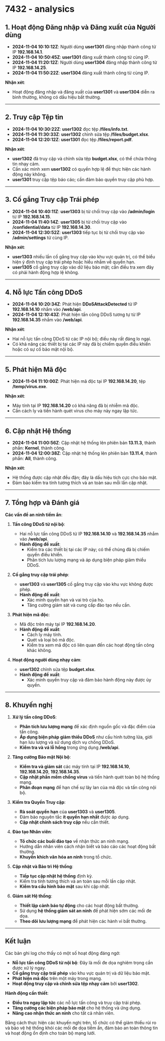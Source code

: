 # 7432 - analysics

## **1. Hoạt động Đăng nhập và Đăng xuất của Người dùng**

- **2024-11-04 10:10:12Z**: Người dùng **user1301** đăng nhập thành công từ IP **192.168.14.1**.
- **2024-11-04 10:50:45Z**: **user1301** đăng xuất thành công từ cùng IP.
- **2024-11-04 11:20:12Z**: Người dùng **user1304** đăng nhập thành công từ IP **192.168.14.25**.
- **2024-11-04 11:50:22Z**: **user1304** đăng xuất thành công từ cùng IP.

**Nhận xét**:

- Hoạt động đăng nhập và đăng xuất của **user1301** và **user1304** diễn ra bình thường, không có dấu hiệu bất thường.

---

## **2. Truy cập Tệp tin**

- **2024-11-04 10:30:22Z**: **user1302** đọc tệp **/files/info.txt**.
- **2024-11-04 11:30:33Z**: **user1302** chỉnh sửa tệp **/files/budget.xlsx**.
- **2024-11-04 12:20:12Z**: **user1301** đọc tệp **/files/report.pdf**.

**Nhận xét**:

- **user1302** đã truy cập và chỉnh sửa tệp **budget.xlsx**, có thể chứa thông tin nhạy cảm.
- Cần xác minh xem **user1302** có quyền hợp lệ để thực hiện các hành động này không.
- **user1301** truy cập tệp báo cáo; cần đảm bảo quyền truy cập phù hợp.

---

## **3. Cố gắng Truy cập Trái phép**

- **2024-11-04 10:40:11Z**: **user1303** bị từ chối truy cập vào **/admin/login** từ IP **192.168.14.15**.
- **2024-11-04 11:40:14Z**: **user1305** bị từ chối truy cập vào **/confidential/data** từ IP **192.168.14.30**.
- **2024-11-04 12:30:52Z**: **user1303** tiếp tục bị từ chối truy cập vào **/admin/settings** từ cùng IP.

**Nhận xét**:

- **user1303** nhiều lần cố gắng truy cập vào khu vực quản trị, có thể biểu hiện ý định truy cập trái phép hoặc hiểu nhầm về quyền hạn.
- **user1305** cố gắng truy cập vào dữ liệu bảo mật; cần điều tra xem đây có phải hành động hợp lệ không.

---

## **4. Nỗ lực Tấn công DDoS**

- **2024-11-04 10:20:34Z**: Phát hiện **DDoSAttackDetected** từ IP **192.168.14.10** nhắm vào **/web/api**.
- **2024-11-04 12:10:43Z**: Phát hiện tấn công DDoS tương tự từ IP **192.168.14.35** nhắm vào **/web/api**.

**Nhận xét**:

- Hai nỗ lực tấn công DDoS từ các IP nội bộ; điều này rất đáng lo ngại.
- Có khả năng các thiết bị tại các IP này đã bị chiếm quyền điều khiển hoặc có sự cố bảo mật nội bộ.

---

## **5. Phát hiện Mã độc**

- **2024-11-04 11:10:00Z**: Phát hiện mã độc tại IP **192.168.14.20**, tệp **/temp/virus.exe**.

**Nhận xét**:

- Máy tính tại IP **192.168.14.20** có khả năng đã bị nhiễm mã độc.
- Cần cách ly và tiến hành quét virus cho máy này ngay lập tức.

---

## **6. Cập nhật Hệ thống**

- **2024-11-04 11:00:56Z**: Cập nhật hệ thống lên phiên bản **13.11.3**, thành phần: **Kernel**, thành công.
- **2024-11-04 12:00:38Z**: Cập nhật hệ thống lên phiên bản **13.11.4**, thành phần: **All**, thành công.

**Nhận xét**:

- Hệ thống được cập nhật đều đặn; đây là dấu hiệu tích cực cho bảo mật.
- Đảm bảo kiểm tra tính tương thích và an toàn sau mỗi lần cập nhật.

---

## **7. Tổng hợp và Đánh giá**

**Các vấn đề an ninh tiềm ẩn**:

1. **Tấn công DDoS từ nội bộ**:

   - Hai nỗ lực tấn công DDoS từ IP **192.168.14.10** và **192.168.14.35** nhắm vào **/web/api**.
   - **Hành động đề xuất**:
     - Kiểm tra các thiết bị tại các IP này; có thể chúng đã bị chiếm quyền điều khiển.
     - Phân tích lưu lượng mạng và áp dụng biện pháp giảm thiểu DDoS.

2. **Cố gắng truy cập trái phép**:

   - **user1303** và **user1305** cố gắng truy cập vào khu vực không được phép.
   - **Hành động đề xuất**:
     - Xác minh quyền hạn và vai trò của họ.
     - Tăng cường giám sát và cung cấp đào tạo nếu cần.

3. **Phát hiện mã độc**:

   - Mã độc trên máy tại IP **192.168.14.20**.
   - **Hành động đề xuất**:
     - Cách ly máy tính.
     - Quét và loại bỏ mã độc.
     - Kiểm tra xem mã độc có liên quan đến các hoạt động tấn công khác không.

4. **Hoạt động người dùng nhạy cảm**:

   - **user1302** chỉnh sửa tệp **budget.xlsx**.
   - **Hành động đề xuất**:
     - Xác minh quyền truy cập và đảm bảo hành động này được ủy quyền.

---

## **8. Khuyến nghị**

1. **Xử lý tấn công DDoS**:

   - **Phân tích lưu lượng mạng** để xác định nguồn gốc và đặc điểm của tấn công.
   - **Áp dụng biện pháp giảm thiểu DDoS** như cấu hình tường lửa, giới hạn lưu lượng và sử dụng dịch vụ chống DDoS.
   - **Kiểm tra và vá lỗ hổng** trong ứng dụng **/web/api**.

2. **Tăng cường Bảo mật Nội bộ**:

   - **Kiểm tra và giám sát** các máy tính tại IP **192.168.14.10**, **192.168.14.20**, **192.168.14.35**.
   - **Cập nhật phần mềm chống virus** và tiến hành quét toàn bộ hệ thống mạng.
   - **Phân đoạn mạng** để hạn chế sự lây lan của mã độc và tấn công nội bộ.

3. **Kiểm tra Quyền Truy cập**:

   - **Rà soát quyền hạn** của **user1303** và **user1305**.
   - Đảm bảo nguyên tắc **ít quyền hạn nhất** được áp dụng.
   - **Cập nhật chính sách truy cập** nếu cần thiết.

4. **Đào tạo Nhân viên**:

   - **Tổ chức các buổi đào tạo** về nhận thức an ninh mạng.
   - Hướng dẫn nhân viên cách nhận biết và báo cáo các hoạt động bất thường.
   - **Khuyến khích văn hóa an ninh** trong tổ chức.

5. **Cập nhật và Bảo trì Hệ thống**:

   - **Tiếp tục cập nhật hệ thống** định kỳ.
   - Kiểm tra tính tương thích và an toàn sau mỗi lần cập nhật.
   - **Kiểm tra cấu hình bảo mật** sau khi cập nhật.

6. **Giám sát Hệ thống**:

   - **Thiết lập cảnh báo tự động** cho các hoạt động bất thường.
   - Sử dụng **hệ thống giám sát an ninh** để phát hiện sớm các mối đe dọa.
   - **Theo dõi lưu lượng mạng** để phát hiện các hành vi bất thường.

---

## **Kết luận**

Các bản ghi log cho thấy có một số hoạt động đáng ngờ:

- **Nỗ lực tấn công DDoS từ nội bộ**: Đây là mối đe dọa nghiêm trọng cần được xử lý ngay.
- **Cố gắng truy cập trái phép** vào khu vực quản trị và dữ liệu bảo mật.
- **Phát hiện mã độc** trên một máy trong mạng.
- **Hoạt động truy cập và chỉnh sửa tệp nhạy cảm** bởi **user1302**.

**Hành động cần thiết**:

- **Điều tra ngay lập tức** các nỗ lực tấn công và truy cập trái phép.
- **Tăng cường các biện pháp bảo mật** cho hệ thống và ứng dụng.
- **Nâng cao nhận thức an ninh** cho tất cả nhân viên.

Bằng cách thực hiện các khuyến nghị trên, tổ chức có thể giảm thiểu rủi ro và bảo vệ hệ thống khỏi các mối đe dọa tiềm ẩn, đảm bảo an toàn thông tin và hoạt động ổn định cho toàn bộ mạng lưới.

